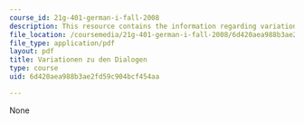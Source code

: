 ```yaml
---
course_id: 21g-401-german-i-fall-2008
description: This resource contains the information regarding variationen zu den dialogen.
file_location: /coursemedia/21g-401-german-i-fall-2008/6d420aea988b3ae2fd59c904bcf454aa_MIT21G_401F08_variat.pdf
file_type: application/pdf
layout: pdf
title: Variationen zu den Dialogen
type: course
uid: 6d420aea988b3ae2fd59c904bcf454aa

---
```

None